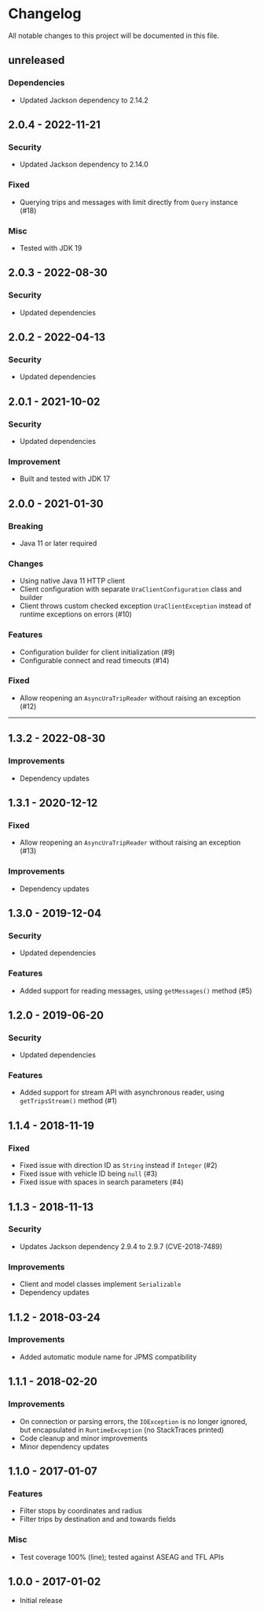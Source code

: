 # Changelog
All notable changes to this project will be documented in this file.

## unreleased
### Dependencies
* Updated Jackson dependency to 2.14.2


## 2.0.4 - 2022-11-21
### Security
* Updated Jackson dependency to 2.14.0

### Fixed
* Querying trips and messages with limit directly from `Query` instance (#18)

### Misc
* Tested with JDK 19


## 2.0.3 - 2022-08-30
### Security
* Updated dependencies


## 2.0.2 - 2022-04-13
### Security
* Updated dependencies


## 2.0.1 - 2021-10-02
### Security
* Updated dependencies

### Improvement
* Built and tested with JDK 17

## 2.0.0 - 2021-01-30
### Breaking
* Java 11 or later required

### Changes
* Using native Java 11 HTTP client
* Client configuration with separate `UraClientConfiguration` class and builder
* Client throws custom checked exception `UraClientException` instead of runtime exceptions on errors (#10)

### Features
* Configuration builder for client initialization (#9)
* Configurable connect and read timeouts (#14)

### Fixed
* Allow reopening an `AsyncUraTripReader` without raising an exception (#12)

----

## 1.3.2 - 2022-08-30

### Improvements
* Dependency updates


## 1.3.1 - 2020-12-12
### Fixed
* Allow reopening an `AsyncUraTripReader` without raising an exception (#13)

### Improvements
* Dependency updates


## 1.3.0 - 2019-12-04
### Security
* Updated dependencies

### Features
* Added support for reading messages, using `getMessages()` method (#5)


## 1.2.0 - 2019-06-20
### Security
* Updated dependencies

### Features
* Added support for stream API with asynchronous reader, using `getTripsStream()` method (#1)


## 1.1.4 - 2018-11-19
### Fixed
* Fixed issue with direction ID as `String` instead if `Integer` (#2)
* Fixed issue with vehicle ID being `null` (#3)
* Fixed issue with spaces in search parameters (#4)


## 1.1.3 - 2018-11-13
### Security
* Updates Jackson dependency 2.9.4 to 2.9.7 (CVE-2018-7489)

### Improvements
* Client and model classes implement `Serializable`
* Dependency updates


## 1.1.2 - 2018-03-24
### Improvements
* Added automatic module name for JPMS compatibility


## 1.1.1 - 2018-02-20
### Improvements
* On connection or parsing errors, the `IOException` is no longer ignored, but encapsulated in `RuntimeException` (no StackTraces printed)
* Code cleanup and minor improvements
* Minor dependency updates


## 1.1.0 - 2017-01-07
### Features
* Filter stops by coordinates and radius
* Filter trips by destination and and towards fields

### Misc
* Test coverage 100% (line); tested against ASEAG and TFL APIs


## 1.0.0 - 2017-01-02
* Initial release
